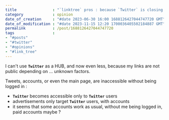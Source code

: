 ```yaml
---
title                : "`linktree` pros : because `Twitter` is closing on itself"
category             : opinion
date_of_creation     : "#date 2023-06-30 16:00 1688126427044747720 GMT"
date_of_modification : "#date 2023-11-15 12:20 1700036405502184887 GMT"
permalink            : /post/1688126427044747720
tags                 :
- "#posts"
- "#twitter"
- "#opinions"
- "#link_tree"
---
```


I can't use __`Twitter`__ as a HUB, and now even less, because my links are not public depending on ... unknown factors.

Tweets, accounts, or even the main page, are inaccessible without being logged in :
- __`Twitter`__ becomes accessible only to __`Twitter`__ users
- advertisements only target __`Twitter`__ users, with accounts
- it seems that some accounts work as usual, without me being logged in, paid accounts maybe ?

